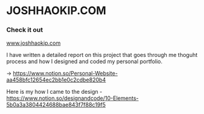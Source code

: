 # JOSHHAOKIP.COM

### Check it out

www.joshhaokip.com

I have written a detailed report on this project that goes through me thoguht process and how I designed and coded my personal portfolio. 

-> https://www.notion.so/Personal-Website-aa458bfc12654ec2bb1e0c2cdbe820b4

Here is my how I came to the design - https://www.notion.so/designandcode/10-Elements-5b0a3a3804424688bae843f7f88c19f5
